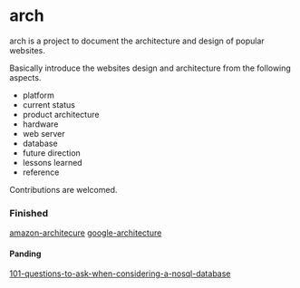 # arch

arch is a project to document the architecture and design of popular websites.

Basically introduce the websites design and architecture from the following aspects.  
- platform
- current status
- product architecture
- hardware
- web server
- database
- future direction
- lessons learned
- reference

Contributions are welcomed.

### Finished
[amazon-architecure](https://github.com/aaronz/arch/blob/master/doc/zh-cn/amazon-architecure.md)
[google-architecture](https://github.com/aaronz/arch/blob/master/doc/zh-cn/google-architecture.markdown)

#### Panding
[101-questions-to-ask-when-considering-a-nosql-database](https://github.com/aaronz/arch/blob/master/doc/en-us/101-questions-to-ask-when-considering-a-nosql-database.markdown)
